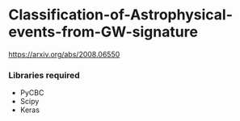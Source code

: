 # Classification-of-Astrophysical-events-from-GW-signature
https://arxiv.org/abs/2008.06550

### Libraries required
- PyCBC
- Scipy
- Keras
